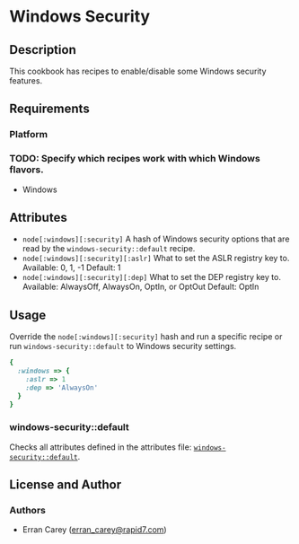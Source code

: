 # Windows Security
## Description
This cookbook has recipes to enable/disable some Windows security features.

## Requirements
### Platform
### TODO: Specify which recipes work with which Windows flavors.
* Windows

## Attributes
* `node[:windows][:security]` A hash of Windows security options that are read by the `windows-security::default` recipe.
* `node[:windows][:security][:aslr]` What to set the ASLR registry key to. Available: 0, 1, -1 Default: 1
* `node[:windows][:security][:dep]` What to set the DEP registry key to. Available: AlwaysOff, AlwaysOn, OptIn, or OptOut Default: OptIn
 
## Usage
Override the `node[:windows][:security]` hash and run a specific recipe or run `windows-security::default` to Windows security settings.

```ruby
{
  :windows => {
    :aslr => 1
    :dep => 'AlwaysOn'
  }
}
```

### windows-security::default
Checks all attributes defined in the attributes file: [`windows-security::default`](https://github.com/rapid7-cookbooks/rapid7-windows/blob/master/attributes/default.rb).

## License and Author
### Authors
* Erran Carey (erran_carey@rapid7.com)
